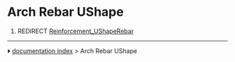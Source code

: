 # Arch Rebar UShape
1.  REDIRECT [Reinforcement_UShapeRebar](Reinforcement_UShapeRebar.md)



---
⏵ [documentation index](../README.md) > Arch Rebar UShape
